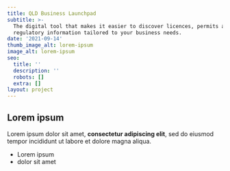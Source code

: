 ```yaml
---
title: QLD Business Launchpad
subtitle: >-
  The digital tool that makes it easier to discover licences, permits and
  regulatory information tailored to your business needs.
date: '2021-09-14'
thumb_image_alt: lorem-ipsum
image_alt: lorem-ipsum
seo:
  title: ''
  description: ''
  robots: []
  extra: []
layout: project
---
```

## Lorem ipsum

Lorem ipsum dolor sit amet, **consectetur adipiscing elit**, sed do eiusmod tempor incididunt ut labore et dolore magna aliqua.

- Lorem ipsum
- dolor sit amet
